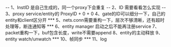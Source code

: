 
-- 1、InstID 是自己生成的，同一个proxy下会重复
-- 2、ID 需要看看怎么实现
-- 3、proxy service/entity的 ProxyID + 0 + 0 
4、gate的ID可以细分一下，自己的entity和client区分开
*** 5、nets.conn需要重构一下，层次不够清晰，还有超时处理等，断连通知等 ***
6、entity manager 启动之后不能再注册service
7、packet重构一下，buf包含长度，write不需要append
8、entity的主动释放
9、entity watch/unwatch
*** 10、帧同步 ***
11、log